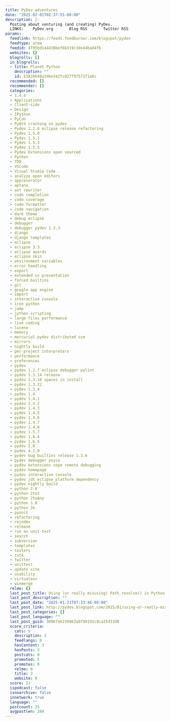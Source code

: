```yaml
---
title: PyDev adventures
date: "2025-02-01T02:37:55-08:00"
description: |-
  Posting about venturing (and creating) PyDev.
  LINKS:    PyDev.org       Blog RSS       Twitter RSS
params:
  feedlink: https://feeds.feedburner.com/blogspot/pydev
  feedtype: atom
  feedid: 4f95bd144438bef6b319c3de44bad4fb
  websites: {}
  blogrolls: []
  in_blogrolls:
  - title: Planet Python
    description: ""
    id: 63826648a34be342fc027f97571f1a6c
  recommended: []
  recommender: []
  categories:
  - 1.4.4
  - Applications
  - Client-side
  - Design
  - IPython
  - PyCon
  - PyQt4 crashing on pydev
  - Pydev 1.2.6 eclipse release refactoring
  - Pydev 1.5.0
  - Pydev 1.5.2
  - Pydev 1.5.3
  - Pydev 1.5.5
  - Pydev Extensions open sourced
  - Python
  - TDD
  - VSCode
  - Visual Studio Code
  - analyze open editors
  - appcelerator
  - aptana
  - ast rewriter
  - code completion
  - code coverage
  - code formatter
  - code navigation
  - dark theme
  - debug eclipse
  - debugger
  - debugger pydev 1.3.3
  - django
  - django templates
  - eclipse
  - eclipse 3.3
  - eclipse awards
  - eclipse skin
  - environment variables
  - error handling
  - export
  - extended vs presentation
  - forced builtins
  - git
  - google app engine
  - import
  - interactive console
  - iron python
  - jump
  - jython scripting
  - large files performance
  - live coding
  - lucene
  - memory
  - mercurial pydev distributed scm
  - mirrors
  - nightly build
  - per-project interpreters
  - performance
  - preferences
  - pydev
  - pydev 1.2.7 eclipse debugger pylint
  - pydev 1.3.14 release
  - pydev 1.3.18 spaces in install
  - pydev 1.3.22
  - pydev 1.3.4
  - pydev 1.4
  - pydev 1.4.1
  - pydev 1.4.2
  - pydev 1.4.3
  - pydev 1.4.5
  - pydev 1.4.6
  - pydev 1.4.7
  - pydev 1.4.8
  - pydev 1.5.7
  - pydev 1.6.4
  - pydev 1.6.5
  - pydev 2.0
  - pydev 4.2.0
  - pydev bug builtins release 1.3.6
  - pydev debugger psyco
  - pydev extensions zope remote debugging
  - pydev homepage
  - pydev interactive console
  - pydev jdt eclipse platform dependency
  - pydev nightly build
  - python 2.6
  - python 2to3
  - python 2toAny
  - python 3.0
  - python 3k
  - pyunit
  - refactoring
  - reindex
  - release
  - run as unit-test
  - search
  - subversion
  - templates
  - testers
  - tvtk
  - twitter
  - unittest
  - update site
  - usability
  - virtualenv
  - winmerge
  relme: {}
  last_post_title: Using (or really misusing) Path.resolve() in Python
  last_post_description: ""
  last_post_date: "2025-01-21T07:33:46-08:00"
  last_post_link: http://pydev.blogspot.com/2025/01/using-or-really-misusing-pathresolve-in.html
  last_post_categories: []
  last_post_language: ""
  last_post_guid: 30867e6239963a9f80191c8ca35d33d0
  score_criteria:
    cats: 5
    description: 3
    feedlangs: 0
    hasContent: 3
    hasPosts: 3
    postcats: 0
    promoted: 5
    promotes: 0
    relme: 0
    title: 3
    website: 0
  score: 22
  ispodcast: false
  isnoarchive: false
  innetwork: true
  language: ""
  postcount: 25
  avgpostlen: 284
---
```

